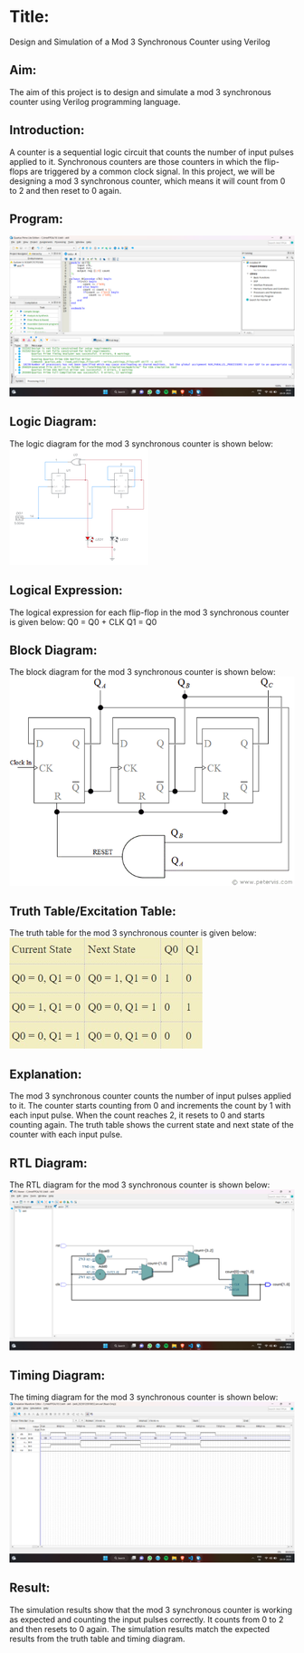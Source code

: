 # Title: 
Design and Simulation of a Mod 3 Synchronous Counter using Verilog

## Aim: 
The aim of this project is to design and simulate a mod 3 synchronous counter using Verilog programming language.

## Introduction: 
A counter is a sequential logic circuit that counts the number of input pulses applied to it. Synchronous counters are those counters in which the flip-flops are triggered by a common clock signal. In this project, we will be designing a mod 3 synchronous counter, which means it will count from 0 to 2 and then reset to 0 again.

## Program:
![Program](./pro%20(1).png)

## Logic Diagram: 
The logic diagram for the mod 3 synchronous counter is shown below:
![Logic Diagram](./download.png)

## Logical Expression: 
The logical expression for each flip-flop in the mod 3 synchronous counter is given below:
Q0 = Q0 + CLK
Q1 = Q0

## Block Diagram: 
The block diagram for the mod 3 synchronous counter is shown below:
![Block Diagram](./modulo-3-counter-circuit.gif)

## Truth Table/Excitation Table: 
The truth table for the mod 3 synchronous counter is given below:
![Truth Table/Excitation Table](./Screenshot%201.jpg)

## Explanation: 
The mod 3 synchronous counter counts the number of input pulses applied to it. The counter starts counting from 0 and increments the count by 1 with each input pulse. When the count reaches 2, it resets to 0 and starts counting again. The truth table shows the current state and next state of the counter with each input pulse.

## RTL Diagram: 
The RTL diagram for the mod 3 synchronous counter is shown below:
![RTL Diagram](./rtl.png)

## Timing Diagram: 
The timing diagram for the mod 3 synchronous counter is shown below:
![Timing Diagram](./td.png)
## Result: 
The simulation results show that the mod 3 synchronous counter is working as expected and counting the input pulses correctly. It counts from 0 to 2 and then resets to 0 again. The simulation results match the expected results from the truth table and timing diagram.